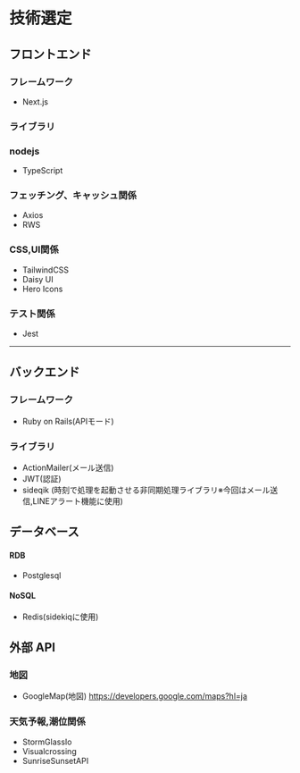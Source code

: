 # 技術選定

## フロントエンド

### フレームワーク

- Next.js

### ライブラリ

### nodejs
- TypeScript

### フェッチング、キャッシュ関係
- Axios
- RWS

### CSS,UI関係

- TailwindCSS
- Daisy UI
- Hero Icons

### テスト関係
- Jest

 ---
## バックエンド

### フレームワーク

- Ruby on Rails(APIモード)

### ライブラリ

- ActionMailer(メール送信)
- JWT(認証)
- sideqik
  (時刻で処理を起動させる非同期処理ライブラリ※今回はメール送信,LINEアラート機能に使用)

## データベース

#### RDB
- Postglesql
#### NoSQL
- Redis(sidekiqに使用)

## 外部 API

### 地図

- GoogleMap(地図) https://developers.google.com/maps?hl=ja

### 天気予報,潮位関係

- StormGlassIo
- Visualcrossing
- SunriseSunsetAPI
